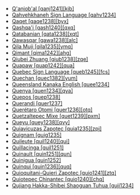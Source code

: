- [Q'anjob'al [qanj1241][kjb]](tree/maya1287/core1254/west2865/kanj1261/kanj1262/kanj1263/qanj1241/md.ini)
- [Qahvehkhaneh Sign Language [qahv1234]](tree/sign1238/vill1244/qahv1234/md.ini)
- [Qaqet [qaqe1238][byx]](tree/bain1263/qaqe1238/md.ini)
- [Qashqa'i [qash1240][qxq]](tree/turk1311/comm1245/oghu1243/nucl1769/qash1240/md.ini)
- [Qatabanian [qata1238][xqt]](tree/afro1255/semi1276/west2786/cent2236/sayh1236/qata1238/md.ini)
- [Qawasqar [qawa1238][alc]](tree/kawe1237/nort1506/qawa1238/md.ini)
- [Qila Muji [qila1235][ymq]](tree/sino1245/burm1265/lolo1265/lolo1267/nili1235/sout3212/high1272/muji1235/lagh1244/thop1235/core1246/qila1235/md.ini)
- [Qimant [qima1242][ahg]](tree/afro1255/cush1243/cent2193/nort3158/qima1242/md.ini)
- [Qiubei Zhuang [qiub1238][zqe]](tree/taik1256/kamt1241/daic1238/daic1237/nort3326/nort3180/nort3189/qiub1238/md.ini)
- [Quapaw [quap1242][qua]](tree/siou1252/core1249/miss1254/dheg1241/quap1242/md.ini)
- [Quebec Sign Language [queb1245][fcs]](tree/sign1238/deaf1237/lsfi1234/asli1244/queb1245/md.ini)
- [Quechan [quec1382][yum]](tree/coch1271/yuma1250/gene1244/rive1260/quec1382/md.ini)
- [Queensland Kanaka English [quee1234]](tree/pidg1258/engl1287/quee1234/md.ini)
- [Quenya [quen1234][qya]](tree/arti1236/quen1234/md.ini)
- [Quepos [quep1238]](tree/uncl1493/quep1238/md.ini)
- [Querandi [quer1237]](tree/uncl1493/quer1237/md.ini)
- [Querétaro Otomi [quer1236][otq]](tree/otom1299/west2783/otop1241/otop1242/otom1297/otom1300/nort3201/quer1236/md.ini)
- [Quetzaltepec Mixe [quet1239][pxm]](tree/book1242/quet1239/md.ini)
- [Queyu [quey1238][qvy]](tree/sino1245/burm1265/naqi1236/qian1263/quey1238/md.ini)
- [Quiavicuzas Zapotec [quia1235][zpj]](tree/otom1299/east2557/popo1292/zapo1436/zapo1437/nucl1765/core1259/cent2146/tran1297/quia1235/md.ini)
- [Quignam [quig1235]](tree/uncl1493/quig1235/md.ini)
- [Quileute [quil1240][qui]](tree/chim1311/quil1240/md.ini)
- [Quillacinga [quil1251]](tree/uncl1493/quil1251/md.ini)
- [Quinault [quin1251][qun]](tree/sali1255/coas1325/tsam1241/coas1311/quin1251/md.ini)
- [Quinigua [quin1252]](tree/uncl1493/quin1252/md.ini)
- [Quinqui [quin1236][quq]](tree/uncl1493/quin1236/md.ini)
- [Quioquitani-Quieri Zapotec [quio1241][ztq]](tree/otom1299/east2557/popo1292/zapo1436/zapo1437/nucl1765/core1259/cent2146/sout3003/mixt1428/quio1241/md.ini)
- [Quiotepec Chinantec [quio1240][chq]](tree/otom1299/west2783/otop1241/chin1484/chin1488/quio1240/md.ini)
- [Qujiang Hakka-Shibei Shaoguan Tuhua [quji1234]](tree/sino1245/sini1245/clas1255/midd1354/quji1234/md.ini)
